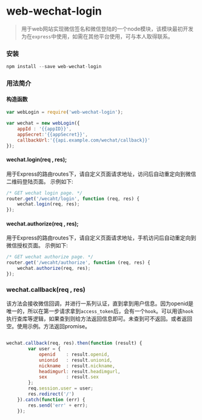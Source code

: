 # web-wechat-login

> 用于web网站实现微信签名和微信登陆的一个node模块，该模块最初开发为在`express`中使用，如需在其他平台使用，可与本人取得联系。

### 安装
```javascript
npm install --save web-wechat-login
```

### 用法简介

#### 构造函数
```javascript
var webLogin = require('web-wechat-login');

var wechat = new webLogin({
    appId : '{{appID}}',
    appSecret:'{{appSecret}}',
    callbackUrl:'{{api.example.com/wechat/callback}}'
});
```

#### wechat.login(req , res);
用于Express的路由routes下，请自定义页面请求地址，访问后自动重定向到微信二维码登陆页面。
示例如下:
```javascript
/* GET wechat login page. */
router.get('/wecaht/login', function (req, res) {
    wechat.login(req, res);
});
```


#### wechat.authorize(req , res);
用于Express的路由routes下，请自定义页面请求地址，手机访问后自动重定向到微信授权页面。
示例如下:
```javascript
/* GET wechat authorize page. */
router.get('/wecaht/authorize', function (req, res) {
    wechat.authorize(req, res);
});
```

### wechat.callback(req , res)
该方法会接收微信回调，并进行一系列认证，直到拿到用户信息。因为openid是唯一的，所以在第一步请求拿到`access_token`后，会有一个`hook`。可以用该`hook`执行查库等逻辑，如果查到则给方法返回信息即可。未查到可不返回。或者返回空。使用示例。方法返回promise。
```javascript

wechat.callback(req, res).then(function (result) {
        var user = {
            openid    : result.openid,
            unionid   : result.unionid,
            nickname  : result.nickname,
            headimgurl: result.headimgurl,
            sex       : result.sex
        };
        req.session.user = user;
        res.redirect('/')
    }).catch(function (err) {
        res.send('err' + err);
    });

```
